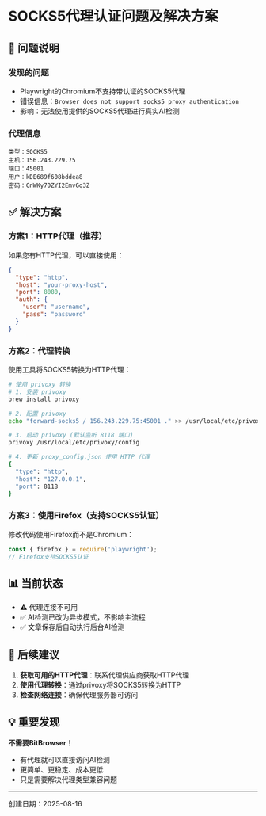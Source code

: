 # SOCKS5代理认证问题及解决方案

## 🚨 问题说明

### 发现的问题
- Playwright的Chromium不支持带认证的SOCKS5代理
- 错误信息：`Browser does not support socks5 proxy authentication`
- 影响：无法使用提供的SOCKS5代理进行真实AI检测

### 代理信息
```
类型：SOCKS5
主机：156.243.229.75
端口：45001
用户：kDE689f608bddea8
密码：CnWKy70ZYI2EmvGq3Z
```

## ✅ 解决方案

### 方案1：HTTP代理（推荐）
如果您有HTTP代理，可以直接使用：
```json
{
  "type": "http",
  "host": "your-proxy-host",
  "port": 8080,
  "auth": {
    "user": "username",
    "pass": "password"
  }
}
```

### 方案2：代理转换
使用工具将SOCKS5转换为HTTP代理：
```bash
# 使用 privoxy 转换
# 1. 安装 privoxy
brew install privoxy

# 2. 配置 privoxy
echo "forward-socks5 / 156.243.229.75:45001 ." >> /usr/local/etc/privoxy/config

# 3. 启动 privoxy (默认监听 8118 端口)
privoxy /usr/local/etc/privoxy/config

# 4. 更新 proxy_config.json 使用 HTTP 代理
{
  "type": "http",
  "host": "127.0.0.1",
  "port": 8118
}
```

### 方案3：使用Firefox（支持SOCKS5认证）
修改代码使用Firefox而不是Chromium：
```javascript
const { firefox } = require('playwright');
// Firefox支持SOCKS5认证
```

## 📊 当前状态

- ⚠️ 代理连接不可用
- ✅ AI检测已改为异步模式，不影响主流程
- ✅ 文章保存后自动执行后台AI检测

## 🚀 后续建议

1. **获取可用的HTTP代理**：联系代理供应商获取HTTP代理
2. **使用代理转换**：通过privoxy将SOCKS5转换为HTTP
3. **检查网络连接**：确保代理服务器可访问

## 💡 重要发现

**不需要BitBrowser！**
- 有代理就可以直接访问AI检测
- 更简单、更稳定、成本更低
- 只是需要解决代理类型兼容问题

---
创建日期：2025-08-16